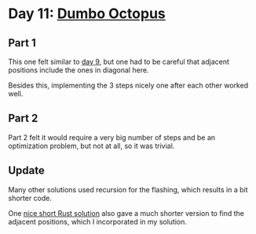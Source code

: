 # Day 11: [Dumbo Octopus](https://adventofcode.com/2021/day/11)

## Part 1

This one felt similar to [day 9](../day09/README.md), but one had to be careful that adjacent positions include the ones in diagonal here.

Besides this, implementing the 3 steps nicely one after each other worked well.

## Part 2

Part 2 felt it would require a very big number of steps and be an optimization problem, but not at all, so it was trivial.

## Update

Many other solutions used recursion for the flashing, which results in a bit shorter code.

One [nice short Rust solution](https://www.reddit.com/r/adventofcode/comments/rds32p/comment/ho76jny/?utm_source=share&utm_medium=web3x&utm_name=web3xcss&utm_term=1&utm_content=share_button) also gave a much shorter version to find the adjacent positions, which I incorporated in my solution.